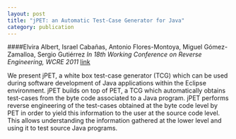 ```yaml
---
layout: post
title: "jPET: an Automatic Test-Case Generator for Java"
category: publication
---
```

####Elvira Albert, Israel Cabañas, Antonio Flores-Montoya, Miguel Gómez-Zamalloa, Sergio Gutiérrez
*In 18th Working Conference on Reverse Engineering, WCRE 2011*  [link](http://costa.ls.fi.upm.es/papers/costa/AlbertCFGG11.pdf)

We present jPET, a white box test-case generator (TCG) which can be used during software development of Java applications within the Eclipse environment. jPET builds on top of PET, a TCG which automatically obtains test-cases from the byte code associated to a Java program. jPET performs reverse engineering of the test-cases obtained at the byte code level by PET in order to yield this information to the user at the source code level. This allows understanding the information gathered at the lower level and using it to test source Java programs.